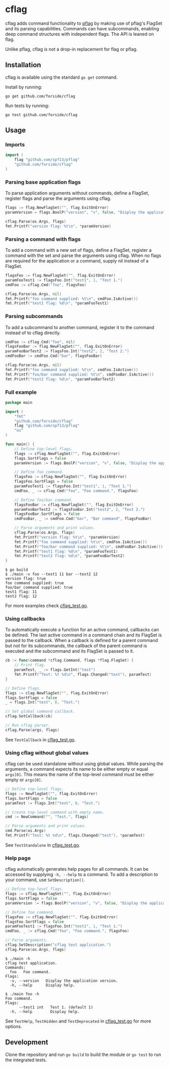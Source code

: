 # cflag

cflag adds command functionality to [pflag](https://github.com/spf13/pflag) by making use of pflag's FlagSet and its parsing capabilities. Commands can have subcommands, enabling deep command structures with independent flags. The API is leaned on flag.

Unlike pflag, cflag is not a drop-in replacement for flag or pflag.

## Installation

cflag is available using the standard `go get` command.

Install by running:
```
go get github.com/forside/cflag
```

Run tests by running:
```
go test github.com/forside/cflag
```

## Usage

### Imports

```go
import (
    flag "github.com/spf13/pflag"
    "github.com/forside/cflag"
)
```

### Parsing base application flags

To parse application arguments without commands, define a FlagSet, register flags and parse the arguments using cflag.

```go
flags := flag.NewFlagSet("", flag.ExitOnError)
paramVersion = flags.BoolP("version", "v", false, "Display the application version.")

cflag.Parse(os.Args, flags)
fmt.Printf("version flag: %t\n", *paramVersion)
```

### Parsing a command with flags

To add a command with a new set of flags, define a FlagSet, register a command with the set and parse the arguments using cflag. When no flags are required for the application or a command, supply nil instead of a FlagSet.

```go
flagsFoo := flag.NewFlagSet("", flag.ExitOnError)
paramFooTest1 := flagsFoo.Int("test1", 1, "Test 1.")
cmdFoo := cflag.Cmd("foo", flagsFoo)

cflag.Parse(os.Args, nil)
fmt.Printf("foo command supplied: %t\n", cmdFoo.IsActive())
fmt.Printf("test1 flag: %d\n", *paramFooTest1)
```

### Parsing subcommands

To add a subcommand to another command, register it to the command instead of to cflag directly.

```go
cmdFoo := cflag.Cmd("foo", nil)
flagsFooBar := flag.NewFlagSet("", flag.ExitOnError)
paramFooBarTest2 := flagsFoo.Int("test2", 2, "Test 2.")
cmdFooBar := cmdFoo.Cmd("bar", flagsFooBar)

cflag.Parse(os.Args, nil)
fmt.Printf("foo command supplied: %t\n", cmdFoo.IsActive())
fmt.Printf("foo/bar command supplied: %t\n", cmdFooBar.IsActive())
fmt.Printf("test2 flag: %d\n", *paramFooBarTest2)
```

### Full example

```go
package main

import (
    "fmt"
    "github.com/forside/cflag"
    flag "github.com/spf13/pflag"
    "os"
)

func main() {
    // Define top-level flags.
    flags := cflag.NewFlagSet("", flag.ExitOnError)
    flags.SortFlags = false
    paramVersion := flags.BoolP("version", "v", false, "Display the application version.")

    // Define foo command.
    flagsFoo := cflag.NewFlagSet("", flag.ExitOnError)
    flagsFoo.SortFlags = false
    paramFooTest1 := flagsFoo.Int("test1", 1, "Test 1.")
    cmdFoo, _ := cflag.Cmd("foo", "Foo command.", flagsFoo)

    // Define foo/bar command.
    flagsFooBar := cflag.NewFlagSet("", flag.ExitOnError)
    paramFooBarTest2 := flagsFooBar.Int("test2", 2, "Test 2.")
    flagsFooBar.SortFlags = false
    cmdFooBar, _ := cmdFoo.Cmd("bar", "Bar command", flagsFooBar)

    // Parse arguments and print values.
    cflag.Parse(os.Args, flags)
    fmt.Printf("version flag: %t\n", *paramVersion)
    fmt.Printf("foo command supplied: %t\n", cmdFoo.IsActive())
    fmt.Printf("foo/bar command supplied: %t\n", cmdFooBar.IsActive())
    fmt.Printf("test1 flag: %d\n", *paramFooTest1)
    fmt.Printf("test2 flag: %d\n", *paramFooBarTest2)
}
```

```shellsession
$ go build
$ ./main -v foo --test1 11 bar --test2 12
version flag: true
foo command supplied: true
foo/bar command supplied: true
test1 flag: 11
test2 flag: 12
```

For more examples check [cflag_test.go](./cflag_test.go).

### Using callbacks

To automatically execute a function for an active command, callbacks can be defined. The last active command in a command chain and its FlagSet is passed to the callback. When a callback is defined for a parent command but not for its subcommands, the callback of the parent command is executed and the subcommand and its FlagSet is passed to it.

```go
cb := func(command *cflag.Command, flags *flag.FlagSet) {
    // Print flag.
    paramTest, _ := flags.GetInt("test")
    fmt.Printf("Test: %t %d\n", flags.Changed("test"), paramTest)
}

// Define flags.
flags := clag.NewFlagSet("", flag.ExitOnError)
flags.SortFlags = false
_ = flags.Int("test", 0, "Test.")

// Set global command callback.
cflag.SetCallback(cb)

// Run cflag parser.
cflag.Parse(args, flags)
```

See `TestCallback` in [cflag_test.go](./cflag_test.go).

### Using cflag without global values

cflag can be used standalone without using global values. While parsing the arguments, a command expects its name to be either empty or equal `args[0]`. This means the name of the top-level command must be either empty or `args[0]`. 

```go
// Define top-level flags.
flags := NewFlagSet("", flag.ExitOnError)
flags.SortFlags = false
paramTest := flags.Int("test", 0, "Test.")

// Create top-level command with empty name.
cmd := NewCommand("", "Test.", flags)

// Parse arguments and print values.
cmd.Parse(os.Args)
fmt.Printf("Test: %t %d\n", flags.Changed("test"), *paramTest)
```

See `TestStandalone` in [cflag_test.go](./cflag_test.go).

### Help page

cflag automatically generates help pages for all commands. It can be accessed by supplying `-h, --help` to a command. To add a description to your command, use `SetDescription()`.

```go
// Define top-level flags.
flags := cflag.NewFlagSet("", flag.ExitOnError)
flags.SortFlags = false
paramVersion := flags.BoolP("version", "v", false, "Display the application version.")

// Define foo command.
flagsFoo := cflag.NewFlagSet("", flag.ExitOnError)
flagsFoo.SortFlags = false
paramFooTest1 := flagsFoo.Int("test1", 1, "Test 1.")
cmdFoo, _ := cflag.Cmd("foo", "Foo command.", flagsFoo)

// Parse arguments.
cflag.SetDescription("cflag test application.")
cflag.Parse(os.Args, flags)
```

```shellsession
$ ./main -h
cflag test application.
Commands:
  foo   Foo command.
Flags:
  -v, --version   Display the application version.
  -h, --help      Display help.
```

```shellsession
$ ./main foo -h
Foo command.
Flags:
      --test1 int   Test 1. (default 1)
  -h, --help        Display help.
```

See `TestHelp`, `TestHidden` and `TestDeprecated` in [cflag_test.go](./cflag_test.go) for more options.

## Development

Clone the repository and run `go build` to build the module or `go test` to run the integrated tests.
